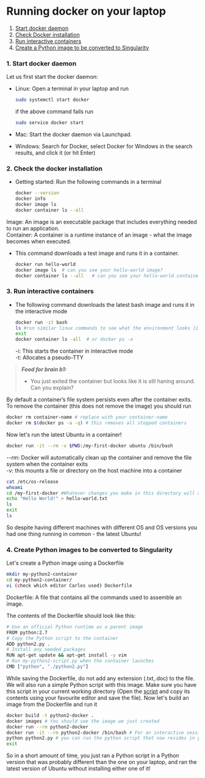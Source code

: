 # Running docker on your laptop

1. [Start docker daemon](#start-docker)
2. [Check Docker installation](#check-docker)
3. [Run interactive containers](#run-interactive)
4. [Create a Python image to be converted to Singularity](#create-image) 

### <a name="start-docker"></a> 1. Start docker daemon

Let us first start the docker daemon: 

* Linux: Open a terminal in your laptop and run

    ```sh
    sudo systemctl start docker
    ```
    if the above command fails run 
    ```sh
    sudo service docker start
    ```
* Mac: Start the docker daemon via Launchpad.

* Windows: Search for Docker, select Docker for Windows in the search results, and click it (or hit Enter)
 
  
### <a name="check-docker"></a> 2. Check the docker installation

* Getting started: Run the following commands in a terminal 

    ```sh
    docker --version
    docker info
    docker image ls
    docker container ls --all
    ```

Image: An image  is an executable package that includes everything needed to run an application.    
Container: A container is a runtime instance of an image - what the image becomes when executed. 

* This command downloads a test image and runs it in a container. 


    ```sh
    docker run hello-world
    docker image ls  # can you see your hello-world image?
    docker container ls --all   # can you see your hello-world container?
    ```  
    
### <a name="run-interactive"></a> 3. Run interactive containers

* The following command downloads the latest bash image and runs it in the interactive mode

   ```sh
   docker run -it bash
   ls #run similar linux commands to see what the environment looks like
   exit
   docker container ls -all  # or docker ps -a
   ```
   -i: This starts the container in interactive mode   
   -t: Allocates a pseudo-TTY
   
> **_Food for brain b1:_**
>
> * You just exited the container but looks like it is stll haning around. Can you explain?

   
By default a container’s file system persists even after the container exits. To remove the container (this does not remove the image) you should run

   ```sh
   docker rm container-name # replace with your container-name
   docker rm $(docker ps -a -q) # this removes all stopped containers
   ```
   
Now let's run the latest Ubuntu in a container!

   ```sh
   docker run -it --rm -v $PWD:/my-first-docker ubuntu /bin/bash 
   ```
   
  --rm: Docker will automatically clean up the container and remove the file system when the container exits  
  -v: this mounts a file or directory on the host machine into a container
 
   
   ```sh
   cat /etc/os-release
   whoami
   cd /my-first-docker #Whatever changes you make in this directory will also be made on your host so be careful!
   echo "Hello World!" > hello-world.txt
   ls
   exit
   ls
   ```
  
So despite having different machines with different OS and OS versions you had one thing running in common - the latest Ubuntu!
    
### <a name="create-image"></a> 4. Create Python images to be converted to Singularity

Let's create a Python image using a Dockerfile
   ```sh
   mkdir my-python2-container
   cd my-python2-container/
   vi (check which editor Carlos used) Dockerfile
   ```
   Dockerfile: A file that contains all the commands used to assemble an image. 
   
The contents of the Dockerfile should look like this:
   ```sh
   # Use an official Python runtime as a parent image
   FROM python:2.7 
   # Copy the Python script to the container
   ADD python2.py . 
   # Install any needed packages 
   RUN apt-get update && apt-get install -y vim
   # Run my-python2-script.py when the container launches
   CMD ["python", "./python2.py"]
   ```
   While saving the Dockerfile, do not add any extension (.txt,.doc) to the file. We will also run a simple Python script with this image. Make sure you have this script in your current working directory (Open the [script](https://github.com/maithili-k/singularity-course/blob/master/python2.py) and copy its contents using your favourite editor and save the file). Now let's build an image from the Dockerfile and run it
   
   ```sh
   docker build -t python2-docker .
   docker images # You should see the image we just created
   docker run --rm python2-docker 
   docker run -it --rm python2-docker /bin/bash # For an interactive session
   python python2.py # you can run the python script that now resides in your container
   exit
   ```

So in a short amount of time, you just ran a Python script in a Python version that was probably different than the one on your laptop, and ran the latest version of Ubuntu without installing either one of it!


<!---#http://www.scmgalaxy.com/tutorials/location-of-dockers-images-in-all-operating-systems/>

